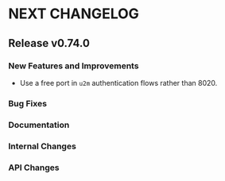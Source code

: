 # NEXT CHANGELOG

## Release v0.74.0

### New Features and Improvements

* Use a free port in `u2m` authentication flows rather than 8020.

### Bug Fixes

### Documentation

### Internal Changes

### API Changes
